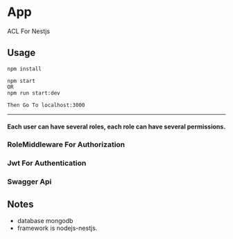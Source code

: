 #  App
ACL For Nestjs

## Usage

```
npm install

npm start
OR
npm run start:dev

Then Go To localhost:3000
```

---
#### Each user can have several roles, each role can have several permissions.

### RoleMiddleware For Authorization
### Jwt For Authentication
### Swagger Api

## Notes
* database mongodb
* framework is nodejs-nestjs.